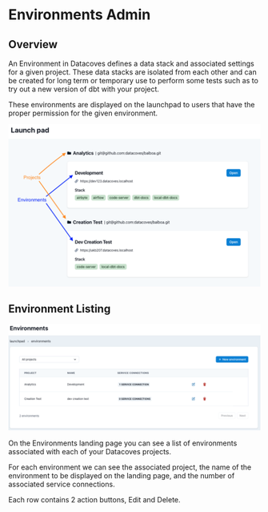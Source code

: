 # Environments Admin

## Overview

An Environment in Datacoves defines a data stack and associated settings for a given project. These data stacks are isolated from each other and can be created for long term or temporary use to perform some tests such as to try out a new version of dbt with your project.

These environments are displayed on the launchpad to users that have the proper permission for the given environment.

![Launch Pad](./assets/launchpad_environments_projects.png)

## Environment Listing

![Environments Listing](./assets/environments_landing.png)

On the Environments landing page you can see a list of environments associated with each of your Datacoves projects.

For each environment we can see the associated project, the name of the environment to be displayed on the landing page, and the number of associated service connections.

Each row contains 2 action buttons, Edit and Delete.

